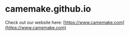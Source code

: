 # camemake.github.io

Check out our website here: [https://www.camemake.com](https://www.camemake.com)
